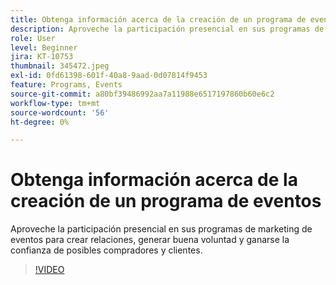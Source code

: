 ```yaml
---
title: Obtenga información acerca de la creación de un programa de eventos
description: Aproveche la participación presencial en sus programas de marketing de eventos para crear relaciones, generar buena voluntad y ganarse la confianza de posibles compradores y clientes.
role: User
level: Beginner
jira: KT-10753
thumbnail: 345472.jpeg
exl-id: 0fd61398-601f-40a8-9aad-0d07814f9453
feature: Programs, Events
source-git-commit: a80bf39486992aa7a11988e6517197860b60e6c2
workflow-type: tm+mt
source-wordcount: '56'
ht-degree: 0%

---
```


# Obtenga información acerca de la creación de un programa de eventos

Aproveche la participación presencial en sus programas de marketing de eventos para crear relaciones, generar buena voluntad y ganarse la confianza de posibles compradores y clientes.

>[!VIDEO](https://video.tv.adobe.com/v/345472/?quality=12&learn=on)
